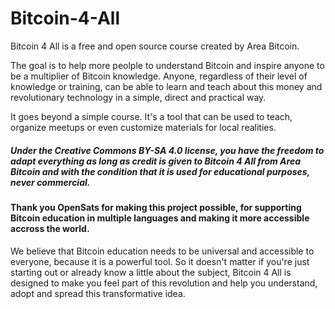 # Bitcoin-4-All
Bitcoin 4 All is a free and open source course created by Area Bitcoin.

The goal is to help more peolple to understand Bitcoin and inspire anyone to be a multiplier of Bitcoin knowledge. 
Anyone, regardless of their level of knowledge or training, can be able to learn and teach about this money and revolutionary technology in a simple, direct and practical way.

It goes beyond a simple course. It's a tool that can be used to teach, organize meetups or even customize materials for local realities.

##### Under the Creative Commons BY-SA 4.0 license, you have the freedom to adapt everything as long as credit is given to Bitcoin 4 All from Area Bitcoin and with the condition that it is used for educational purposes, never commercial.

#### Thank you OpenSats for making this project possible, for supporting Bitcoin education in multiple languages ​​and making it more accessible accross the world.

We believe that Bitcoin education needs to be universal and accessible to everyone, because it is a powerful tool. So it doesn't matter if you're just starting out or already know a little about the subject, Bitcoin 4 All is designed to make you feel part of this revolution and help you understand, adopt and spread this transformative idea.
